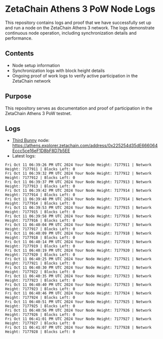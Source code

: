 # ZetaChain Athens 3 PoW Node Logs
This repository contains logs and proof that we have successfully set up and run a node on the ZetaChain Athens 3 network. The logs demonstrate continuous node operation, including synchronization details and performance.

## Contents
- Node setup information
- Synchronization logs with block height details
- Ongoing proof of work logs to verify active participation in the ZetaChain network

## Purpose
This repository serves as documentation and proof of participation in the ZetaChain Athens 3 PoW testnet.

## Logs

- [Third Bunny](https://thirdbunny.xyz/) node: https://athens.explorer.zetachain.com/address/0x225254d35dE666064Eccc5ce16eF1D8bF8D7b5EE
- Latest logs:
```
Fri Oct 11 06:39:26 PM UTC 2024 Your Node Height: 7177911 | Network Height: 7177911 | Blocks Left: 0
Fri Oct 11 06:39:32 PM UTC 2024 Your Node Height: 7177912 | Network Height: 7177912 | Blocks Left: 0
Fri Oct 11 06:39:37 PM UTC 2024 Your Node Height: 7177913 | Network Height: 7177913 | Blocks Left: 0
Fri Oct 11 06:39:42 PM UTC 2024 Your Node Height: 7177914 | Network Height: 7177914 | Blocks Left: 0
Fri Oct 11 06:39:48 PM UTC 2024 Your Node Height: 7177914 | Network Height: 7177914 | Blocks Left: 0
Fri Oct 11 06:39:53 PM UTC 2024 Your Node Height: 7177915 | Network Height: 7177915 | Blocks Left: 0
Fri Oct 11 06:39:58 PM UTC 2024 Your Node Height: 7177916 | Network Height: 7177916 | Blocks Left: 0
Fri Oct 11 06:40:04 PM UTC 2024 Your Node Height: 7177917 | Network Height: 7177917 | Blocks Left: 0
Fri Oct 11 06:40:09 PM UTC 2024 Your Node Height: 7177918 | Network Height: 7177918 | Blocks Left: 0
Fri Oct 11 06:40:14 PM UTC 2024 Your Node Height: 7177919 | Network Height: 7177919 | Blocks Left: 0
Fri Oct 11 06:40:19 PM UTC 2024 Your Node Height: 7177920 | Network Height: 7177920 | Blocks Left: 0
Fri Oct 11 06:40:25 PM UTC 2024 Your Node Height: 7177921 | Network Height: 7177921 | Blocks Left: 0
Fri Oct 11 06:40:30 PM UTC 2024 Your Node Height: 7177922 | Network Height: 7177922 | Blocks Left: 0
Fri Oct 11 06:40:35 PM UTC 2024 Your Node Height: 7177923 | Network Height: 7177923 | Blocks Left: 0
Fri Oct 11 06:40:40 PM UTC 2024 Your Node Height: 7177923 | Network Height: 7177923 | Blocks Left: 0
Fri Oct 11 06:40:46 PM UTC 2024 Your Node Height: 7177924 | Network Height: 7177924 | Blocks Left: 0
Fri Oct 11 06:40:51 PM UTC 2024 Your Node Height: 7177925 | Network Height: 7177925 | Blocks Left: 0
Fri Oct 11 06:40:56 PM UTC 2024 Your Node Height: 7177926 | Network Height: 7177926 | Blocks Left: 0
Fri Oct 11 06:41:01 PM UTC 2024 Your Node Height: 7177927 | Network Height: 7177927 | Blocks Left: 0
Fri Oct 11 06:41:07 PM UTC 2024 Your Node Height: 7177928 | Network Height: 7177928 | Blocks Left: 0
```
